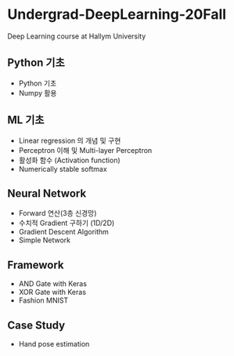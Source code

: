 # Undergrad-DeepLearning-20Fall
Deep Learning course at Hallym University 

## Python 기초 
* Python 기초 
* Numpy 활용

## ML 기초
* Linear regression 의 개념 및 구현
* Perceptron 이해 및 Multi-layer Perceptron
* 활성화 함수 (Activation function)
* Numerically stable softmax

## Neural Network
* Forward 연산(3층 신경망)
* 수치적 Gradient 구하기 (1D/2D)
* Gradient Descent Algorithm
* Simple Network

## Framework
* AND Gate with Keras
* XOR Gate with Keras
* Fashion MNIST

## Case Study
* Hand pose estimation
